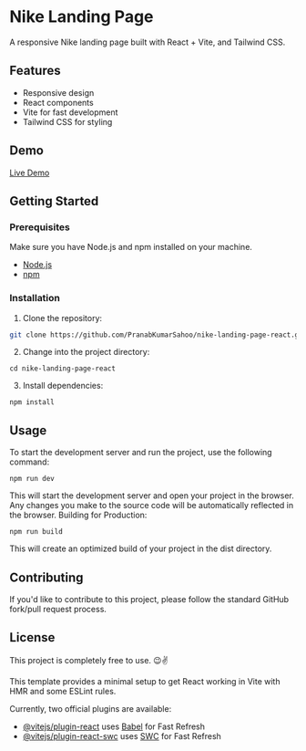 # Nike Landing Page

A responsive Nike landing page built with React + Vite, and Tailwind CSS.

## Features

- Responsive design
- React components
- Vite for fast development
- Tailwind CSS for styling

## Demo

[Live Demo](https://nike-page-pks.vercel.app/)

## Getting Started

### Prerequisites

Make sure you have Node.js and npm installed on your machine.

- [Node.js](https://nodejs.org/)
- [npm](https://www.npmjs.com/)

### Installation

1. Clone the repository:

```bash
git clone https://github.com/PranabKumarSahoo/nike-landing-page-react.git
```
2. Change into the project directory:
```
cd nike-landing-page-react
```
3. Install dependencies:
```
npm install
```

## Usage
To start the development server and run the project, use the following command:
```
npm run dev
```
This will start the development server and open your project in the browser. Any changes you make to the source code will be automatically reflected in the browser.
Building for Production:
```
npm run build
```
This will create an optimized build of your project in the dist directory.

## Contributing
If you'd like to contribute to this project, please follow the standard GitHub fork/pull request process.

## License
This project is completely free to use. 😉✌️
 



This template provides a minimal setup to get React working in Vite with HMR and some ESLint rules.

Currently, two official plugins are available:

- [@vitejs/plugin-react](https://github.com/vitejs/vite-plugin-react/blob/main/packages/plugin-react/README.md) uses [Babel](https://babeljs.io/) for Fast Refresh
- [@vitejs/plugin-react-swc](https://github.com/vitejs/vite-plugin-react-swc) uses [SWC](https://swc.rs/) for Fast Refresh
